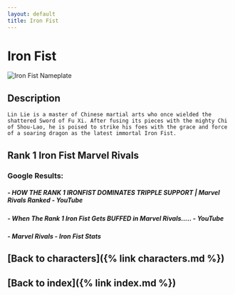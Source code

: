 ```yaml
---
layout: default
title: Iron Fist
---
```


# Iron Fist

![Iron Fist Nameplate](../images/Iron_Fist.png)

## Description

    Lin Lie is a master of Chinese martial arts who once wielded the shattered Sword of Fu Xi. After fusing its pieces with the mighty Chi of Shou-Lao, he is poised to strike his foes with the grace and force of a soaring dragon as the latest immortal Iron Fist.

## Rank 1 Iron Fist Marvel Rivals

### Google Results:

##### - HOW THE RANK 1 IRONFIST DOMINATES TRIPPLE SUPPORT | Marvel Rivals Ranked - YouTube
##### - When The Rank 1 Iron Fist Gets BUFFED in Marvel Rivals..... - YouTube
##### - Marvel Rivals - Iron Fist Stats

## [Back to characters]({% link characters.md %})

## [Back to index]({% link index.md %})

